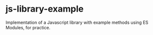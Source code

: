 # js-library-example
Implementation of a Javascript library with example methods using ES Modules, for practice.
